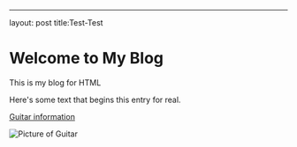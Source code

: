 ---
layout: post
title:Test-Test
# Welcome to My Blog

This is my blog for HTML

Here's some text that begins this entry for real.

[Guitar information](https://www.gibson.com/en-US/)

![Picture of Guitar](jbunzli.github.io/assets/image/61C86A8A-C739-4398-BA65-E56BF8561306_1_105_c.jpeg)
